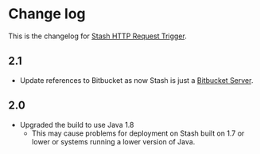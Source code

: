 # Change log
This is the changelog for [Stash HTTP Request Trigger](README.md).

## 2.1 ##
* Update references to Bitbucket as now Stash is just a [Bitbucket Server](https://www.atlassian.com/software/bitbucket/server).

## 2.0 ##

* Upgraded the build to use Java 1.8
    * This may cause problems for deployment on Stash built on 1.7 or lower or systems running a lower version of Java.